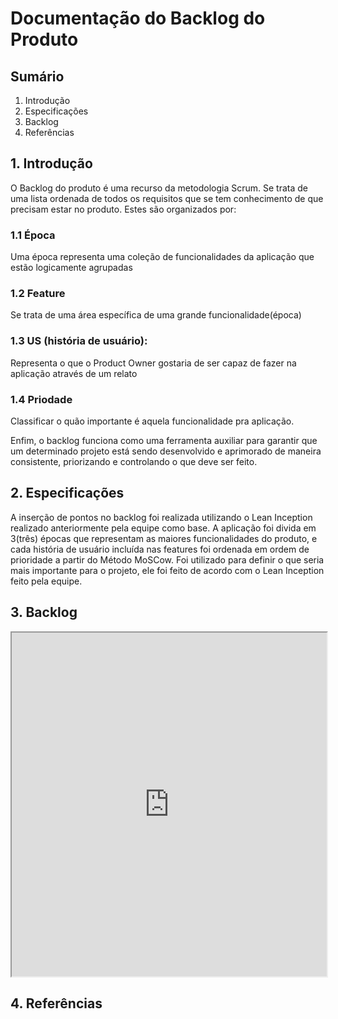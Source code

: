 # Documentação do Backlog do Produto

## Sumário

1. Introdução
2. Especificações
3. Backlog
4. Referências

## 1. Introdução
<!-- O que é backlog de produto -->
O Backlog do produto é uma recurso da metodologia Scrum. Se trata de uma lista ordenada de todos os requisitos que se tem conhecimento de que precisam estar no produto. Estes são organizados por:

### 1.1 Época

Uma época representa uma coleção de funcionalidades da aplicação que estão logicamente agrupadas

### 1.2 Feature

Se trata de uma área específica de uma grande funcionalidade(época)

### 1.3 US (história de usuário):

Representa o que o Product Owner gostaria de ser capaz de fazer na aplicação através de um relato

### 1.4 Priodade

Classificar o quão importante é aquela funcionalidade pra aplicação.

Enfim, o backlog funciona como uma ferramenta auxiliar para garantir que um determinado projeto está sendo desenvolvido e aprimorado de maneira consistente, priorizando e controlando o que deve ser feito.

## 2. Especificações
<!-- Explicar como o backlog foi feito, quais são as épocas, features-->
A inserção de pontos no backlog foi realizada utilizando o Lean Inception realizado anteriormente pela equipe como base. A aplicação foi divida em 3(três) épocas que representam as maiores funcionalidades do produto, e cada história de usuário incluída nas features foi ordenada em ordem de prioridade a partir do Método MoSCow. Foi utilizado para definir o que seria mais importante para o projeto, ele foi feito de acordo com o Lean Inception feito pela equipe.

## 3. Backlog

<iframe width="100%" height="550" src="https://docs.google.com/spreadsheets/d/e/2PACX-1vRMn_NGYZpyHQxDlf-ppTYS5GrPXD5ZhBlNgXEGvsu62v9PfPpMRESBKU2Ec3OuHTI70yDloA_2jAAH/pubhtml?gid=261517406&amp;single=true&amp;widget=true&amp;headers=false"></iframe>

## 4. Referências

[^1]: Camargo, Robson. Backlog: aprenda o que é e como compatibilizar com o fluxo de trabalho. Robson Camargo, 04/12/2019 . Disponível em: <https://robsoncamargo.com.br/blog/Backlog-o-que-e-e-como-pode-ajudar-em-seus-projetos>. Acesso em: 02, de março de 2021.

[^2]: PRODUCT BACKLOG. Desenvolvimento Ágill, 2014. Disponível em: <https://www.desenvolvimentoagil.com.br/scrum/product_backlog>. Acesso em: 02 de março de 2021.
